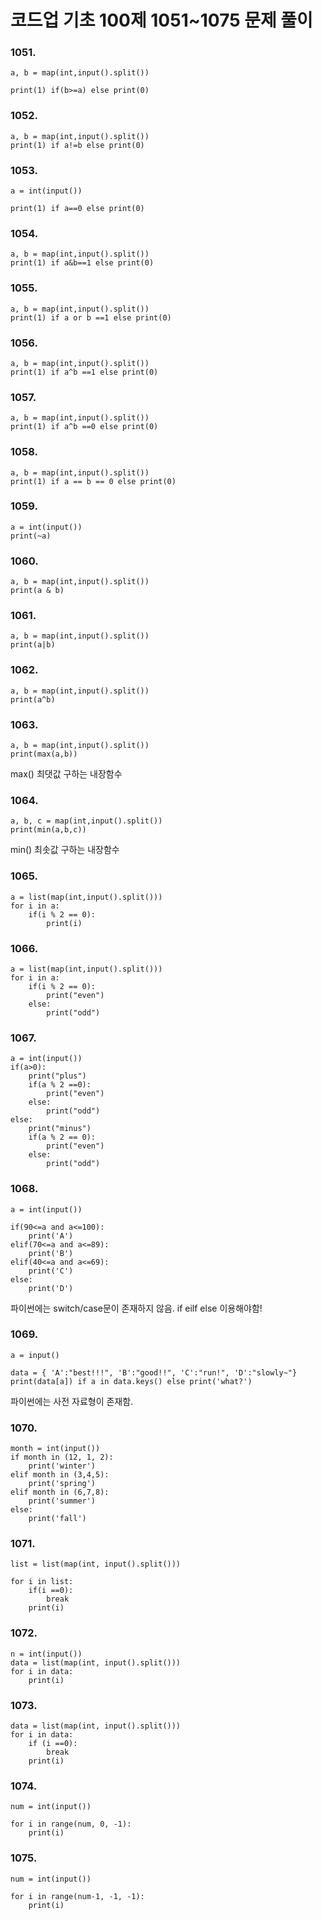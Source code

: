 # 코드업 기초 100제 1051~1075 문제 풀이

### 1051.
```
a, b = map(int,input().split())

print(1) if(b>=a) else print(0)
```


### 1052.
```
a, b = map(int,input().split())
print(1) if a!=b else print(0)
```

### 1053.
```
a = int(input())

print(1) if a==0 else print(0)
```

### 1054.
```
a, b = map(int,input().split())
print(1) if a&b==1 else print(0)
```


### 1055.
```
a, b = map(int,input().split())
print(1) if a or b ==1 else print(0)
```


### 1056.
```
a, b = map(int,input().split())
print(1) if a^b ==1 else print(0)
```


### 1057.
```
a, b = map(int,input().split())
print(1) if a^b ==0 else print(0)
```

### 1058.
```
a, b = map(int,input().split())
print(1) if a == b == 0 else print(0)
```


### 1059.
```
a = int(input())
print(~a)
```

### 1060.
```
a, b = map(int,input().split())
print(a & b)
```

### 1061.
```
a, b = map(int,input().split())
print(a|b)
```

### 1062.
```
a, b = map(int,input().split())
print(a^b)
```


### 1063.
```
a, b = map(int,input().split())
print(max(a,b))
```
max() 최댓값 구하는 내장함수

### 1064.
```
a, b, c = map(int,input().split())
print(min(a,b,c))
```
min() 최솟값 구하는 내장함수

### 1065.
```
a = list(map(int,input().split()))
for i in a:
    if(i % 2 == 0):
        print(i)

```

### 1066.
```
a = list(map(int,input().split()))
for i in a:
    if(i % 2 == 0):
        print("even")
    else:
        print("odd")

```

### 1067.
```
a = int(input())
if(a>0):
    print("plus")
    if(a % 2 ==0):
        print("even")
    else:
        print("odd")
else:
    print("minus")
    if(a % 2 == 0):
        print("even")
    else:
        print("odd")
```

### 1068.
```
a = int(input())

if(90<=a and a<=100):
    print('A')
elif(70<=a and a<=89):
    print('B')
elif(40<=a and a<=69):
    print('C')
else:
    print('D')
```
파이썬에는 switch/case문이 존재하지 않음.
if eilf else 이용해야함!

### 1069.
```
a = input()

data = { 'A':"best!!!", 'B':"good!!", 'C':"run!", 'D':"slowly~"}
print(data[a]) if a in data.keys() else print('what?')
```
파이썬에는 사전 자료형이 존재함.

### 1070.
```
month = int(input())
if month in (12, 1, 2):
    print('winter')
elif month in (3,4,5):
    print('spring')
elif month in (6,7,8):
    print('summer')
else:
    print('fall')
```

### 1071.
```
list = list(map(int, input().split()))

for i in list:
    if(i ==0):
        break
    print(i)
```

### 1072.
```
n = int(input())
data = list(map(int, input().split()))
for i in data:
    print(i)
```

### 1073.
```
data = list(map(int, input().split()))
for i in data:
    if (i ==0):
        break
    print(i)
```

### 1074.
```
num = int(input())

for i in range(num, 0, -1):
    print(i)
```


### 1075.
```
num = int(input())

for i in range(num-1, -1, -1):
    print(i)

```

